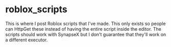 # roblox_scripts
This is where I post Roblox scripts that I've made. 
This only exists so people can HttpGet these instead of having the entire script inside the editor.
The scripts should work with SynapseX but I don't guarantee that they'll work on a different executor.
